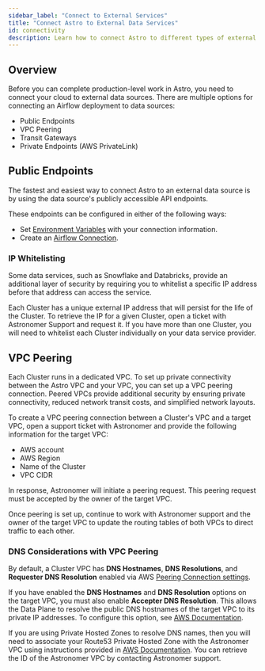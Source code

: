 ```yaml
---
sidebar_label: "Connect to External Services"
title: "Connect Astro to External Data Services"
id: connectivity
description: Learn how to connect Astro to different types of external data sources.
---
```


## Overview

Before you can complete production-level work in Astro, you need to connect your cloud to external data sources. There are multiple options for connecting an Airflow deployment to data sources:

- Public Endpoints
- VPC Peering
- Transit Gateways
- Private Endpoints (AWS PrivateLink)

## Public Endpoints

The fastest and easiest way to connect Astro to an external data source is by using the data source's publicly accessible API endpoints.

These endpoints can be configured in either of the following ways:

- Set [Environment Variables](environment-variables.md) with your connection information.
- Create an [Airflow Connection](https://airflow.apache.org/docs/apache-airflow/stable/howto/connection.html).

### IP Whitelisting

Some data services, such as Snowflake and Databricks, provide an additional layer of security by requiring you to whitelist a specific IP address before that address can access the service.

Each Cluster has a unique external IP address that will persist for the life of the Cluster. To retrieve the IP for a given Cluster, open a ticket with Astronomer Support and request it. If you have more than one Cluster, you will need to whitelist each Cluster individually on your data service provider.

## VPC Peering

Each Cluster runs in a dedicated VPC. To set up private connectivity between the Astro VPC and your VPC, you can set up a VPC peering connection. Peered VPCs provide additional security by ensuring private connectivity, reduced network transit costs, and simplified network layouts.

To create a VPC peering connection between a Cluster's VPC and a target VPC, open a support ticket with Astronomer and provide the following information for the target VPC:

- AWS account
- AWS Region
- Name of the Cluster
- VPC CIDR

In response, Astronomer will initiate a peering request. This peering request must be accepted by the owner of the target VPC.

Once peering is set up, continue to work with Astronomer support and the owner of the target VPC to update the routing tables of both VPCs to direct traffic to each other.

### DNS Considerations with VPC Peering

By default, a Cluster VPC has **DNS Hostnames**, **DNS Resolutions**, and **Requester DNS Resolution** enabled via AWS [Peering Connection settings](https://docs.aws.amazon.com/vpc/latest/peering/modify-peering-connections.html).  

If you have enabled the **DNS Hostnames** and **DNS Resolution** options on the target VPC, you must also enable **Accepter DNS Resolution**. This allows the Data Plane to resolve the public DNS hostnames of the target VPC to its private IP addresses. To configure this option, see [AWS Documentation](https://docs.aws.amazon.com/vpc/latest/peering/modify-peering-connections.html).

If you are using Private Hosted Zones to resolve DNS names, then you will need to associate your Route53 Private Hosted Zone with the Astronomer VPC using instructions provided in [AWS Documentation](https://aws.amazon.com/premiumsupport/knowledge-center/route53-private-hosted-zone/). You can retrieve the ID of the Astronomer VPC by contacting Astronomer support.
